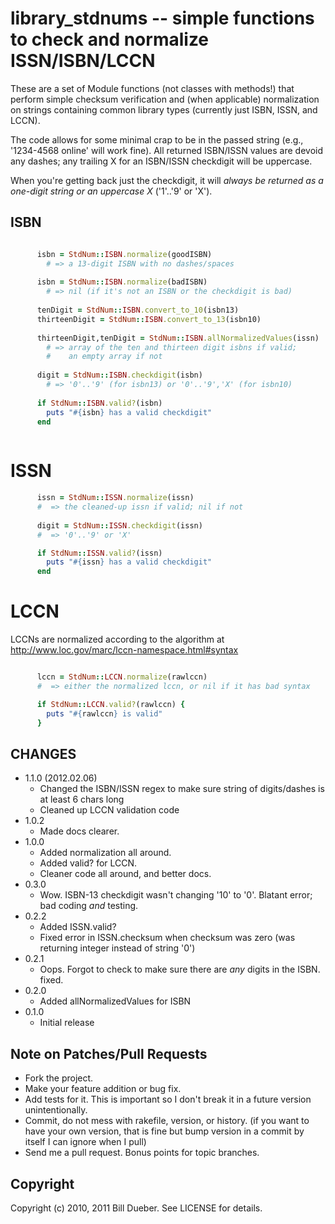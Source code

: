 # library_stdnums -- simple functions to check and normalize ISSN/ISBN/LCCN

These are a set of Module functions (not classes with methods!) that perform simple checksum verification and (when applicable) normalization on strings containing common library types (currently just ISBN, ISSN, and LCCN).

The code allows for some minimal crap to be in the passed string (e.g., '1234-4568 online' will work fine). All returned ISBN/ISSN values are devoid any dashes; any trailing X for an ISBN/ISSN checkdigit will be uppercase.

When you're getting back just the checkdigit, it will *always be returned as a one-digit string or an uppercase X* ('1'..'9' or 'X'). 


## ISBN

````ruby

      isbn = StdNum::ISBN.normalize(goodISBN)
        # => a 13-digit ISBN with no dashes/spaces
    
      isbn = StdNum::ISBN.normalize(badISBN)
        # => nil (if it's not an ISBN or the checkdigit is bad)
  
      tenDigit = StdNum::ISBN.convert_to_10(isbn13)
      thirteenDigit = StdNum::ISBN.convert_to_13(isbn10)
  
      thirteenDigit,tenDigit = StdNum::ISBN.allNormalizedValues(issn)
        # => array of the ten and thirteen digit isbns if valid; 
        #    an empty array if not
  
      digit = StdNum::ISBN.checkdigit(isbn)
        # => '0'..'9' (for isbn13) or '0'..'9','X' (for isbn10)
  
      if StdNum::ISBN.valid?(isbn)
        puts "#{isbn} has a valid checkdigit"
      end
  
````

# ISSN

````ruby
      issn = StdNum::ISSN.normalize(issn)
      #  => the cleaned-up issn if valid; nil if not
  
      digit = StdNum::ISSN.checkdigit(issn)
      #  => '0'..'9' or 'X'

      if StdNum::ISSN.valid?(issn)
        puts "#{issn} has a valid checkdigit"
      end
````
  
# LCCN

LCCNs are normalized according to the algorithm at http://www.loc.gov/marc/lccn-namespace.html#syntax

````ruby

      lccn = StdNum::LCCN.normalize(rawlccn)
      #  => either the normalized lccn, or nil if it has bad syntax

      if StdNum::LCCN.valid?(rawlccn) {
        puts "#{rawlccn} is valid"
      }

````

## CHANGES
* 1.1.0 (2012.02.06)
  * Changed the ISBN/ISSN regex to make sure string of digits/dashes is at least 6 chars long
  * Cleaned up LCCN validation code
* 1.0.2
  * Made docs clearer.
* 1.0.0
  * Added normalization all around. 
  * Added valid? for LCCN. 
  * Cleaner code all around, and better docs.
* 0.3.0
  * Wow. ISBN-13 checkdigit wasn't changing '10' to '0'. Blatant error; bad coding *and* testing.
* 0.2.2
  * Added ISSN.valid?
  * Fixed error in ISSN.checksum when checksum was zero (was returning integer instead of string '0')
* 0.2.1
  * Oops. Forgot to check to make sure there are *any* digits in the ISBN. fixed.
* 0.2.0
  * Added allNormalizedValues for ISBN
* 0.1.0 
  * Initial release

## Note on Patches/Pull Requests
 
* Fork the project.
* Make your feature addition or bug fix.
* Add tests for it. This is important so I don't break it in a
  future version unintentionally.
* Commit, do not mess with rakefile, version, or history.
  (if you want to have your own version, that is fine but bump version in a commit by itself I can ignore when I pull)
* Send me a pull request. Bonus points for topic branches.

## Copyright

Copyright (c) 2010, 2011 Bill Dueber. See LICENSE for details.
